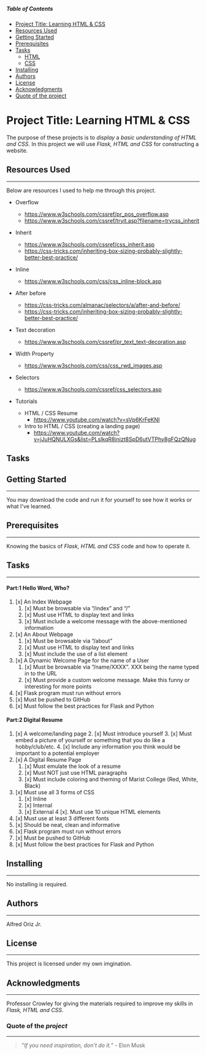 
<!-- Table of contents for people navigate quicker
*Issues exist with the spacing within the ID call '%20' is not working properly and will not link to topics unable to resolve-->
##### Table of Contents
- [Project Title: Learning HTML & CSS](#project-title-learning-html--css)
- [Resources Used](#resources-used)
- [Getting Started](#Getting-Started)
- [Prerequisites](#Prerequisites)
- [Tasks](#Tasks)
    * [HTML](#HTML)
    * [CSS](#CSS)
- [Installing](#Installing)
- [Authors](#Authors)
- [License](#License)
- [Acknowledgments](#Acknowledgments)
- [Quote of the project](#Quote-of-the-project)

<!--The project name for this assignment-->
# Project Title: Learning HTML & CSS

The purpose of these projects is to *display* a *basic understanding of HTML and CSS*. In this project we will use *Flask, HTML and CSS* for constructing a website.
<!--Resources I used to research and help me conceptually-->
## Resources Used
----
Below are resources I used to help me through this project.

* Overflow
    * https://www.w3schools.com/cssref/pr_pos_overflow.asp
    * https://www.w3schools.com/cssref/tryit.asp?filename=trycss_inherit

* Inherit
    * https://www.w3schools.com/cssref/css_inherit.asp
    * https://css-tricks.com/inheriting-box-sizing-probably-slightly-better-best-practice/

* Inline
    * https://www.w3schools.com/css/css_inline-block.asp

* After before
    * https://css-tricks.com/almanac/selectors/a/after-and-before/
    * https://css-tricks.com/inheriting-box-sizing-probably-slightly-better-best-practice/

* Text decoration
    * https://www.w3schools.com/cssref/pr_text_text-decoration.asp

* Width Property
    * https://www.w3schools.com/css/css_rwd_images.asp

* Selectors
    * https://www.w3schools.com/cssref/css_selectors.asp

* Tutorials
    * HTML / CSS Resume
        * https://www.youtube.com/watch?v=sVp6KrFeKNI
    * Intro to HTML / CSS (creating a landing page)
        * https://www.youtube.com/watch?v=jJuHQNULXGs&list=PLsIkqR8inizt8SpD6utVTPhy8gFQzQNug


<!--List of Tasks-->
## Tasks 
<!--To explain how to start-->
## Getting Started
---- 

You may download the code and run it for yourself to see how it works or what I've learned.
<!--The knowledge required before moving on-->
## Prerequisites
----

Knowing the basics of *Flask, HTML and CSS* code and how to operate it.
<!--List of Tasks-->
## Tasks
---
<!--Tasks for Part 1-->
#### Part:1 Hello Word, Who?

1. [x] An Index Webpage
    1. [x] Must be browsable via “/index” and “/”
    2. [x] Must use HTML to display text and links
    3. [x] Must include a welcome message with the above-mentioned information
2. [x] An About Webpage
    1. [x] Must be browsable via “/about”
    2. [x] Must use HTML to display text and links
    3. [x] Must include the use of a list element
3. [x] A Dynamic Welcome Page for the name of a User
    1. [x] Must be browsable via “/name/XXXX”. XXX being the name typed in to the URL
    2. [x] Must provide a custom welcome message. Make this funny or interesting for more points
4. [x] Flask program must run without errors
5. [x] Must be pushed to GitHub
6. [x] Must follow the best practices for Flask and Python
<!--Tasks for CSS-->
#### Part:2 Digital Resume

1. [x] A welcome/landing page
    2. [x] Must introduce yourself
    3. [x] Must embed a picture of yourself or something that you do like a hobby/club/etc.
    4. [x] Include any information you think would be important to a potential employer
2. [x] A Digital Resume Page
    1. [x] Must emulate the look of a resume
    2. [x] Must NOT just use HTML paragraphs
    3. [x] Must include coloring and theming of Marist College (Red, White, Black)
3.  [x] Must use all 3 forms of CSS
    1. [x] Inline
    2. [x] Internal
    3. [x] External
4 [x]. Must use 10 unique HTML elements
5. [x] Must use at least 3 different fonts
6. [x] Should be neat, clean and informative
7. [x] Flask program must run without errors
8. [x] Must be pushed to GitHub
7. [x] Must follow the best practices for Flask and Python

<!--Installing Heading (none required)-->
## Installing
---

No installing is required.
<!--Author Heading-->
## Authors
---

Alfred Oriz Jr. 
<!--Licensing Heading-->
## License
---

This project is licensed under my own imgination. 
<!--Acknowledgements Heading-->
## Acknowledgments
---

Professor Crowley for giving the materials required to improve my skills in *Flask, HTML and CSS*.
<!--Quote od the "project" Heading-->
### Quote of the *project*
---
>"*If you need inspiration, don't do it.*" - Elon Musk